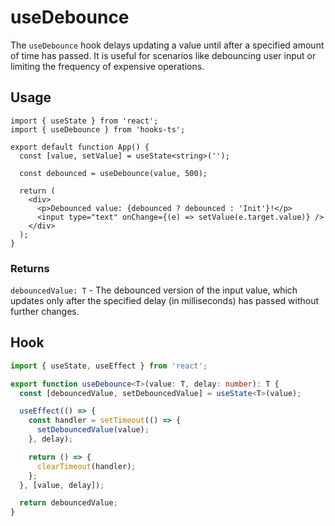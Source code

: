 # useDebounce

The `useDebounce` hook delays updating a value until after a specified amount of time has passed. It is useful for scenarios like debouncing user input or limiting the frequency of expensive operations.

## Usage

```tsx
import { useState } from 'react';
import { useDebounce } from 'hooks-ts';

export default function App() {
  const [value, setValue] = useState<string>('');

  const debounced = useDebounce(value, 500);

  return (
    <div>
      <p>Debounced value: {debounced ? debounced : 'Init'}!</p>
      <input type="text" onChange={(e) => setValue(e.target.value)} />
    </div>
  );
}
```

### Returns

`debouncedValue: T` - The debounced version of the input value, which updates only after the specified delay (in milliseconds) has passed without further changes.

## Hook

```ts
import { useState, useEffect } from 'react';

export function useDebounce<T>(value: T, delay: number): T {
  const [debouncedValue, setDebouncedValue] = useState<T>(value);

  useEffect(() => {
    const handler = setTimeout(() => {
      setDebouncedValue(value);
    }, delay);

    return () => {
      clearTimeout(handler);
    };
  }, [value, delay]);

  return debouncedValue;
}
```
